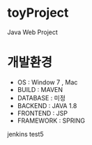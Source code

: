 # toyProject
Java Web Project


# 개발환경

* OS : Window 7 , Mac
* BUILD : MAVEN
* DATABASE : 미정
* BACKEND : JAVA 1.8
* FRONTEND : JSP 
* FRAMEWORK : SPRING 
 
 jenkins test5
